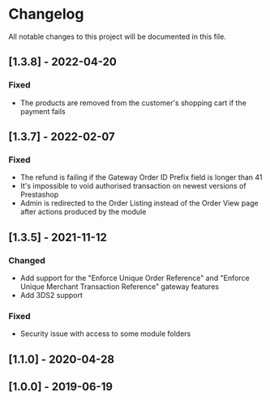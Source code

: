 # Changelog
All notable changes to this project will be documented in this file.

## [1.3.8] - 2022-04-20
### Fixed
- The products are removed from the customer's shopping cart if the payment fails


## [1.3.7] - 2022-02-07
### Fixed
- The refund is failing if the Gateway Order ID Prefix field is longer than 41
- It's impossible to void authorised transaction on newest versions of Prestashop
- Admin is redirected to the Order Listing instead of the Order View page after actions produced by the module


## [1.3.5] - 2021-11-12
### Changed
- Add support for the "Enforce Unique Order Reference" and "Enforce Unique Merchant Transaction Reference" gateway features
- Add 3DS2 support

### Fixed
- Security issue with access to some module folders


## [1.1.0] - 2020-04-28


## [1.0.0] - 2019-06-19


